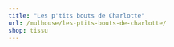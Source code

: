```yaml
---
title: "Les p'tits bouts de Charlotte"
url: /mulhouse/les-ptits-bouts-de-charlotte/
shop: tissu
---
```

